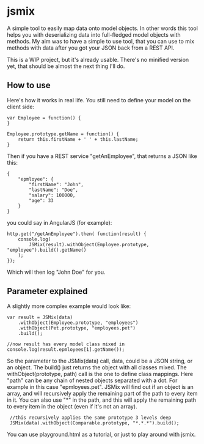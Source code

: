 # jsmix
A simple tool to easily map data onto model objects. In other words this tool helps you with deserializing data into full-fledged model objects with methods. My aim was to have a simple to use tool, that you can use to mix methods with data after you got your JSON back from a REST API.

This is a WIP project, but it's already usable. There's no minified version yet, that should be almost the next thing I'll do.  

## How to use
Here's how it works in real life. You still need to define your model on the client side:

	var Employee = function() {
	}
	
	Employee.prototype.getName = function() {
		return this.firstName + ' ' + this.lastName;
	}

Then if you have a REST service "getAnEmployee", that returns a JSON like this:

	{
		"epmloyee": {
			"firstName": "John",
			"lastName": "Doe",
			"salary": 100000,
			"age": 33	
		}
	}

you could say in AngularJS (for example):

	http.get("/getAnEmployee").then( function(result) {
		console.log(
			JSMix(result).withObject(Employee.prototype, "employee").build().getName()
		);
	});

Which will then log "John Doe" for you.

## Parameter explained

A slightly more complex example would look like:

	var result = JSMix(data)
		.withObject(Employee.prototype, "employees")
		.withObject(Pet.prototype, "employees.pet")
		.build();
		
	//now result has every model class mixed in
	console.log(result.epmloyees[1].getName()); 
 
 So the parameter to the JSMix(data) call, data, could be a JSON string, or an object.
 The build() just returns the object with all classes mixed.
 The withObject(prototype, path) call is the one to define class mappings.
 Here "path" can be any chain of nested objects separated with a dot. For example in this case "epmloyees.pet".
 JSMix will find out if an object is an array, and will recursively apply the remaining part of the path to every item in it.
 You can also use "*" in the path, and this will apply the remaining path to every item in the object (even if it's not an array).
 
     //this recursively applies the same prototype 3 levels deep
     JSMix(data).withObject(Comparable.prototype, "*.*.*").build();
     
 You can use playground.html as a tutorial, or just to play around with jsmix.
  
 